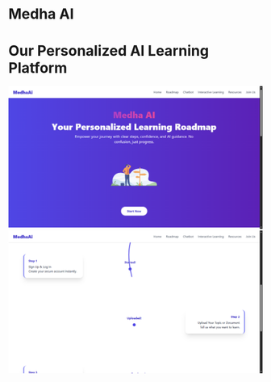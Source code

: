 # Medha AI 
# Our Personalized AI Learning Platform 

![image alt](https://github.com/Suraj-Wakhure/PersonalAI/blob/main/Screenshot%20(171).png?raw=true)
![image_alt](https://github.com/Suraj-Wakhure/PersonalAI/blob/main/Screenshot%20(172).png?raw=true)

